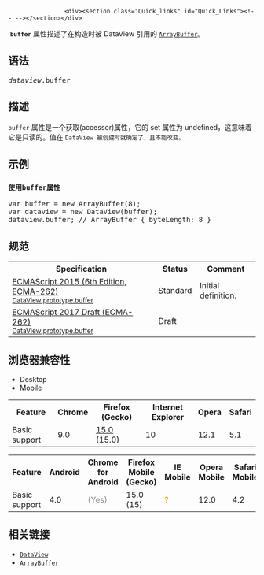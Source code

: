 
                
                  
                    <div><section class="Quick_links" id="Quick_Links"><!-- --></section></div>

<p>&#xA0;<strong><code>buffer</code></strong>&#xA0;&#x5C5E;&#x6027;&#x63CF;&#x8FF0;&#x4E86;&#x5728;&#x6784;&#x9020;&#x65F6;&#x88AB; DataView &#x5F15;&#x7528;&#x7684;&#xA0;<a title="&#x4E00;&#x4E2A;&#x65B0;&#x7684;&#x62E5;&#x6709;&#x6307;&#x5B9A;&#x5927;&#x5C0F;&#x7684;ArrayBuffer&#x5BF9;&#x8C61;&#x3002;&#x5B83;&#x7684;&#x5185;&#x5BB9;&#x90FD;&#x88AB;&#x521D;&#x59CB;&#x5316;&#x4E3A;0&#x3002;" href="/zh-CN/docs/Web/JavaScript/Reference/Global_Objects/ArrayBuffer"><code>ArrayBuffer</code></a>&#x3002;</p>

<h2 id="&#x8BED;&#x6CD5;">&#x8BED;&#x6CD5;</h2>

<pre class="syntaxbox"><var>dataview</var>.buffer</pre>

<h2 id="&#x63CF;&#x8FF0;">&#x63CF;&#x8FF0;</h2>

<p><code>buffer</code>&#xA0;&#x5C5E;&#x6027;&#x662F;&#x4E00;&#x4E2A;&#x83B7;&#x53D6;(accessor)&#x5C5E;&#x6027;&#xFF0C;&#x5B83;&#x7684; set &#x5C5E;&#x6027;&#x4E3A; undefined&#xFF0C;&#x8FD9;&#x610F;&#x5473;&#x7740;&#x5B83;&#x662F;&#x53EA;&#x8BFB;&#x7684;&#x3002;&#x503C;&#x5728; <code>DataView &#x88AB;&#x521B;&#x5EFA;&#x65F6;&#x5C31;&#x786E;&#x5B9A;&#x4E86;&#xFF0C;&#x4E14;&#x4E0D;&#x80FD;&#x6539;&#x53D8;&#x3002;</code></p>

<h2 id="&#x793A;&#x4F8B;">&#x793A;&#x4F8B;</h2>

<h3 id="&#x4F7F;&#x7528;buffer&#x5C5E;&#x6027;"><code>&#x4F7F;&#x7528;buffer&#x5C5E;&#x6027;</code></h3>

<pre class="brush:js">var buffer = new ArrayBuffer(8);
var dataview = new DataView(buffer);
dataview.buffer; // ArrayBuffer { byteLength: 8 }
</pre>

<h2 id="&#x89C4;&#x8303;">&#x89C4;&#x8303;</h2>

<table class="standard-table">
 <tbody>
  <tr>
   <th scope="col">Specification</th>
   <th scope="col">Status</th>
   <th scope="col">Comment</th>
  </tr>
  <tr>
   <td><a hreflang="en" class="external" lang="en" href="http://www.ecma-international.org/ecma-262/6.0/#sec-get-dataview.prototype.buffer">ECMAScript 2015 (6th Edition, ECMA-262)<br><small lang="zh-CN">DataView.prototype.buffer</small></a></td>
   <td><span class="spec-Standard">Standard</span></td>
   <td>Initial definition.</td>
  </tr>
  <tr>
   <td><a hreflang="en" class="external" lang="en" href="https://tc39.github.io/ecma262/#sec-get-dataview.prototype.buffer">ECMAScript 2017 Draft (ECMA-262)<br><small lang="zh-CN">DataView.prototype.buffer</small></a></td>
   <td><span class="spec-Draft">Draft</span></td>
   <td>&#xA0;</td>
  </tr>
 </tbody>
</table>

<h2 id="&#x6D4F;&#x89C8;&#x5668;&#x517C;&#x5BB9;&#x6027;">&#x6D4F;&#x89C8;&#x5668;&#x517C;&#x5BB9;&#x6027;</h2>

<p></p><div class="htab">
    <a id="AutoCompatibilityTable" name="AutoCompatibilityTable"></a>
    <ul>
        <li class="selected"><a>Desktop</a></li>
        <li><a>Mobile</a></li>
    </ul>
</div><p></p>

<div id="compat-desktop">
<table class="compat-table">
 <tbody>
  <tr>
   <th>Feature</th>
   <th>Chrome</th>
   <th>Firefox (Gecko)</th>
   <th>Internet Explorer</th>
   <th>Opera</th>
   <th>Safari</th>
  </tr>
  <tr>
   <td>Basic support</td>
   <td>9.0</td>
   <td><a title="Released on 2012-08-28." href="/en-US/Firefox/Releases/15">15.0</a> (15.0)</td>
   <td>10</td>
   <td>12.1</td>
   <td>5.1</td>
  </tr>
 </tbody>
</table>
</div>

<div id="compat-mobile">
<table class="compat-table">
 <tbody>
  <tr>
   <th>Feature</th>
   <th>Android</th>
   <th>Chrome for Android</th>
   <th>Firefox Mobile (Gecko)</th>
   <th>IE Mobile</th>
   <th>Opera Mobile</th>
   <th>Safari Mobile</th>
  </tr>
  <tr>
   <td>Basic support</td>
   <td>4.0</td>
   <td><span title="Please update this with the earliest version of support." style="color: #888;">(Yes)</span></td>
   <td>15.0 (15)</td>
   <td><span title="Compatibility unknown; please update this." style="color: rgb(255, 153, 0);">?</span></td>
   <td>12.0</td>
   <td>4.2</td>
  </tr>
 </tbody>
</table>
</div>

<h2 id="&#x76F8;&#x5173;&#x94FE;&#x63A5;">&#x76F8;&#x5173;&#x94FE;&#x63A5;</h2>

<ul>
 <li><a title="DataView&#x89C6;&#x56FE;&#x63D0;&#x4F9B;&#x4E86;&#x4E00;&#x4E2A;&#x4E0E;&#x5E73;&#x53F0;&#x4E2D;&#x5B57;&#x8282;&#x5728;&#x5185;&#x5B58;&#x4E2D;&#x7684;&#x6392;&#x5217;&#x987A;&#x5E8F;(&#x5B57;&#x8282;&#x5E8F;)&#x65E0;&#x5173;&#x7684;&#x4ECE;ArrayBuffer&#x8BFB;&#x5199;&#x591A;&#x6570;&#x5B57;&#x7C7B;&#x578B;&#x7684;&#x5E95;&#x5C42;&#x63A5;&#x53E3;." href="/zh-CN/docs/Web/JavaScript/Reference/Global_Objects/DataView"><code>DataView</code></a></li>
 <li><a title="&#x4E00;&#x4E2A;&#x65B0;&#x7684;&#x62E5;&#x6709;&#x6307;&#x5B9A;&#x5927;&#x5C0F;&#x7684;ArrayBuffer&#x5BF9;&#x8C61;&#x3002;&#x5B83;&#x7684;&#x5185;&#x5BB9;&#x90FD;&#x88AB;&#x521D;&#x59CB;&#x5316;&#x4E3A;0&#x3002;" href="/zh-CN/docs/Web/JavaScript/Reference/Global_Objects/ArrayBuffer"><code>ArrayBuffer</code></a></li>
</ul>
                  
                
              